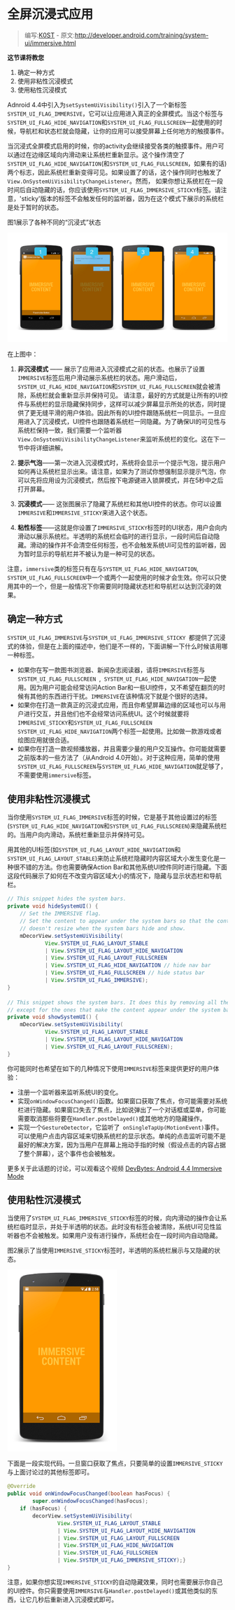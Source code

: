 # 全屏沉浸式应用

> 编写:[K0ST](https://github.com/K0ST) - 原文:<http://developer.android.com/training/system-ui/immersive.html>

**这节课将教您**

1. 确定一种方式
2. 使用非粘性沉浸模式
3. 使用粘性沉浸模式

Adnroid 4.4中引入为`setSystemUiVisibility()`引入了一个新标签`SYSTEM_UI_FLAG_IMMERSIVE`，它可以让应用进入真正的全屏模式。当这个标签与`SYSTEM_UI_FLAG_HIDE_NAVIGATION`和`SYSTEM_UI_FLAG_FULLSCREEN`一起使用的时候，导航栏和状态栏就会隐藏，让你的应用可以接受屏幕上任何地方的触摸事件。


当沉浸式全屏模式启用的时候，你的activity会继续接受各类的触摸事件。用户可以通过在边缘区域向内滑动来让系统栏重新显示。这个操作清空了`SYSTEM_UI_FLAG_HIDE_NAVIGATION`(和`SYSTEM_UI_FLAG_FULLSCREEN`，如果有的话)两个标志，因此系统栏重新变得可见。如果设置了的话，这个操作同时也触发了`View.OnSystemUiVisibilityChangeListener`。然而， 如果你想让系统栏在一段时间后自动隐藏的话，你应该使用`SYSTEM_UI_FLAG_IMMERSIVE_STICKY`标签。请注意，'sticky'版本的标签不会触发任何的监听器，因为在这个模式下展示的系统栏是处于暂时的状态。

图1展示了各种不同的“沉浸式”状态

![imm-states](imm-states.png)

在上图中：

1. **非沉浸模式** —— 展示了应用进入沉浸模式之前的状态。也展示了设置`IMMERSIVE`标签后用户滑动展示系统栏的状态。用户滑动后，`SYSTEM_UI_FLAG_HIDE_NAVIGATION`和`SYSTEM_UI_FLAG_FULLSCREEN`就会被清除，系统栏就会重新显示并保持可见。
请注意，最好的方式就是让所有的UI控件与系统栏的显示隐藏保持同步，这样可以减少屏幕显示所处的状态，同时提供了更无缝平滑的用户体验。因此所有的UI控件跟随系统栏一同显示。一旦应用进入了沉浸模式，UI控件也跟随着系统栏一同隐藏。为了确保UI的可见性与系统栏保持一致，我们需要一个监听器`View.OnSystemUiVisibilityChangeListener`来监听系统栏的变化。这在下一节中将详细讲解。

2. **提示气泡**——第一次进入沉浸模式时，系统将会显示一个提示气泡，提示用户如何再让系统栏显示出来。请注意，如果为了测试你想强制显示提示气泡，你可以先将应用设为沉浸模式，然后按下电源键进入锁屏模式，并在5秒中之后打开屏幕。
3. **沉浸模式**—— 这张图展示了隐藏了系统栏和其他UI控件的状态。你可以设置`IMMERSIVE`和`IMMERSIVE_STICKY`来进入这个状态。
4. **粘性标签**——这就是你设置了`IMMERSIVE_STICKY`标签时的UI状态，用户会向内滑动以展示系统栏。半透明的系统栏会临时的进行显示，一段时间后自动隐藏。滑动的操作并不会清空任何标签，也不会触发系统UI可见性的监听器，因为暂时显示的导航栏并不被认为是一种可见的状态。

注意，`immersive`类的标签只有在与`SYSTEM_UI_FLAG_HIDE_NAVIGATION`,` SYSTEM_UI_FLAG_FULLSCREEN`中一个或两个一起使用的时候才会生效。你可以只使用其中的一个，但是一般情况下你需要同时隐藏状态栏和导航栏以达到沉浸的效果。

## 确定一种方式

`SYSTEM_UI_FLAG_IMMERSIVE`与`SYSTEM_UI_FLAG_IMMERSIVE_STICKY `都提供了沉浸式的体验，但是在上面的描述中，他们是不一样的，下面讲解一下什么时候该用哪一种标签。

* 如果你在写一款图书浏览器、新闻杂志阅读器，请将`IMMERSIVE`标签与`SYSTEM_UI_FLAG_FULLSCREEN `,` SYSTEM_UI_FLAG_HIDE_NAVIGATION`一起使用。因为用户可能会经常访问Action Bar和一些UI控件，又不希望在翻页的时候有其他的东西进行干扰。`IMMERSIVE`在该种情况下就是个很好的选择。
* 如果你在打造一款真正的沉浸式应用，而且你希望屏幕边缘的区域也可以与用户进行交互，并且他们也不会经常访问系统UI。这个时候就要将`IMMERSIVE_STICKY`和`SYSTEM_UI_FLAG_FULLSCREEN` `SYSTEM_UI_FLAG_HIDE_NAVIGATION`两个标签一起使用。比如做一款游戏或者绘图应用就很合适。
* 如果你在打造一款视频播放器，并且需要少量的用户交互操作。你可能就需要之前版本的一些方法了（从Android 4.0开始）。对于这种应用，简单的使用`SYSTEM_UI_FLAG_FULLSCREEN`与`SYSTEM_UI_FLAG_HIDE_NAVIGATION`就足够了，不需要使用`immersive`标签。

## 使用非粘性沉浸模式

当你使用`SYSTEM_UI_FLAG_IMMERSIVE`标签的时候，它是基于其他设置过的标签(`SYSTEM_UI_FLAG_HIDE_NAVIGATION`和`SYSTEM_UI_FLAG_FULLSCREEN`)来隐藏系统栏的。当用户向内滑动，系统栏重新显示并保持可见。

用其他的UI标签(如`SYSTEM_UI_FLAG_LAYOUT_HIDE_NAVIGATION`和`SYSTEM_UI_FLAG_LAYOUT_STABLE`)来防止系统栏隐藏时内容区域大小发生变化是一种很不错的方法。你也需要确保Action Bar和其他系统UI控件同时进行隐藏。下面这段代码展示了如何在不改变内容区域大小的情况下，隐藏与显示状态栏和导航栏。

```java
// This snippet hides the system bars.
private void hideSystemUI() {
    // Set the IMMERSIVE flag.
    // Set the content to appear under the system bars so that the content
    // doesn't resize when the system bars hide and show.
    mDecorView.setSystemUiVisibility(
            View.SYSTEM_UI_FLAG_LAYOUT_STABLE
            | View.SYSTEM_UI_FLAG_LAYOUT_HIDE_NAVIGATION
            | View.SYSTEM_UI_FLAG_LAYOUT_FULLSCREEN
            | View.SYSTEM_UI_FLAG_HIDE_NAVIGATION // hide nav bar
            | View.SYSTEM_UI_FLAG_FULLSCREEN // hide status bar
            | View.SYSTEM_UI_FLAG_IMMERSIVE);
}

// This snippet shows the system bars. It does this by removing all the flags
// except for the ones that make the content appear under the system bars.
private void showSystemUI() {
    mDecorView.setSystemUiVisibility(
            View.SYSTEM_UI_FLAG_LAYOUT_STABLE
            | View.SYSTEM_UI_FLAG_LAYOUT_HIDE_NAVIGATION
            | View.SYSTEM_UI_FLAG_LAYOUT_FULLSCREEN);
}
```
你可能同时也希望在如下的几种情况下使用`IMMERSIVE`标签来提供更好的用户体验：
* 注册一个监听器来监听系统UI的变化。
* 实现`onWindowFocusChanged()`函数。如果窗口获取了焦点，你可能需要对系统栏进行隐藏。如果窗口失去了焦点，比如说弹出了一个对话框或菜单，你可能需要取消那些将要在`Handler.postDelayed()`或其他地方的隐藏操作。
* 实现一个`GestureDetector`，它监听了` onSingleTapUp(MotionEvent)`事件。可以使用户点击内容区域来切换系统栏的显示状态。单纯的点击监听可能不是最好的解决方案，因为当用户在屏幕上拖动手指的时候（假设点击的内容占据了整个屏幕），这个事件也会被触发。

更多关于此话题的讨论，可以观看这个视频 [DevBytes: Android 4.4 Immersive Mode](http://www.youtube.com/embed/cBi8fjv90E4)


## 使用粘性沉浸模式

当使用了`SYSTEM_UI_FLAG_IMMERSIVE_STICKY`标签的时候，向内滑动的操作会让系统栏临时显示，并处于半透明的状态。此时没有标签会被清除，系统UI可见性监听器也不会被触发。如果用户没有进行操作，系统栏会在一段时间内自动隐藏。

图2展示了当使用`IMMERSIVE_STICKY`标签时，半透明的系统栏展示与又隐藏的状态。

![imm-sticky](imm-sticky.png)

下面是一段实现代码。一旦窗口获取了焦点，只要简单的设置`IMMERSIVE_STICKY`与上面讨论过的其他标签即可。

```java
@Override
public void onWindowFocusChanged(boolean hasFocus) {
        super.onWindowFocusChanged(hasFocus);
    if (hasFocus) {
        decorView.setSystemUiVisibility(
                View.SYSTEM_UI_FLAG_LAYOUT_STABLE
                | View.SYSTEM_UI_FLAG_LAYOUT_HIDE_NAVIGATION
                | View.SYSTEM_UI_FLAG_LAYOUT_FULLSCREEN
                | View.SYSTEM_UI_FLAG_HIDE_NAVIGATION
                | View.SYSTEM_UI_FLAG_FULLSCREEN
                | View.SYSTEM_UI_FLAG_IMMERSIVE_STICKY);}
}
```

注意，如果你想实现`IMMERSIVE_STICKY`的自动隐藏效果，同时也需要展示你自己的UI控件。你只需要使用`IMMERSIVE`与`Handler.postDelayed()`或其他类似的东西，让它几秒后重新进入沉浸模式即可。
